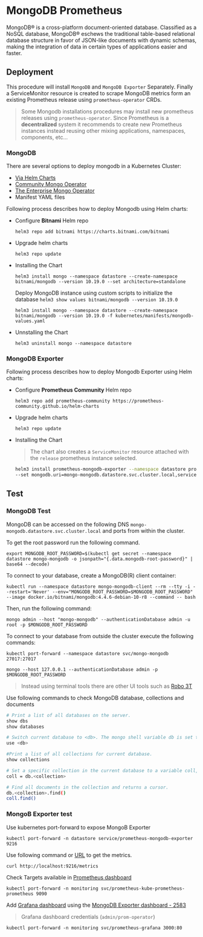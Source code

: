 # MongoDB Prometheus

MongoDB® is a cross-platform document-oriented database. Classified as a NoSQL database, MongoDB® eschews the traditional table-based relational database structure in favor of JSON-like documents with dynamic schemas, making the integration of data in certain types of applications easier and faster.

## Deployment

This procedure will install `MongoDB` and `MongoDB Exporter` Separately. Finally a ServiceMonitor resource is created to scrape MongoDB metrics form an existing Prometheus release using `prometheus-operator` CRDs.

> Some Mongodb installations procedures may install new prometheus releases using `prometheus-operator`. Since Prometheus is a **decentralized** system it recommends to create new Prometheus instances instead reusing other mixing applications, namespaces, components, etc...

### MongoDB

There are several options to deploy mongodb in a Kubernetes Cluster:

* [Via Helm Charts](https://github.com/bitnami/charts/tree/master/bitnami/mongodb)
* [Community Mongo Operator](https://github.com/mongodb/mongodb-kubernetes-operator)
* [The Enterprise Mongo Operator](https://docs.mongodb.com/kubernetes-operator/master/)
* Manifest YAML files

Following process describes how to deploy Mongodb using Helm charts:

* Configure **Bitnami** Helm repo

    `helm3 repo add bitnami https://charts.bitnami.com/bitnami`

* Upgrade helm charts

    `helm3 repo update`

* Installing the Chart

    `helm3 install mongo --namespace datastore --create-namespace bitnami/mongodb --version 10.19.0 --set architecture=standalone`

    Deploy MongoDB instance using custom scripts to initialize the database `helm3 show values bitnami/mongodb --version 10.19.0`

    `helm3 install mongo --namespace datastore --create-namespace bitnami/mongodb --version 10.19.0 -f kubernetes/manifests/mongodb-values.yaml`

* Unnstalling the Chart

    `helm3 uninstall mongo --namespace datastore`

### MongoDB Exporter

Following process describes how to deploy Mongodb Exporter using Helm charts:

* Configure **Prometheus Community** Helm repo

    `helm3 repo add prometheus-community https://prometheus-community.github.io/helm-charts`

* Upgrade helm charts

    `helm3 repo update`

* Installing the Chart

    > The chart also creates a `ServiceMonitor` resource attached with the `release` prometheus instance selected.

    ```bash
    helm3 install prometheus-mongodb-exporter --namespace datastore prometheus-community/prometheus-mongodb-exporter --version 2.8.1 \
    --set mongodb.uri=mongo-mongodb.datastore.svc.cluster.local,serviceMonitor.additionalLabels.release=prometheus
    ```

## Test

### MongoDB Test

MongoDB can be accessed on the following DNS `mongo-mongodb.datastore.svc.cluster.local` and ports from within the cluster.

To get the root password run the following command.

`export MONGODB_ROOT_PASSWORD=$(kubectl get secret --namespace datastore mongo-mongodb -o jsonpath="{.data.mongodb-root-password}" | base64 --decode)`

To connect to your database, create a MongoDB(R) client container:

`kubectl run --namespace datastore mongo-mongodb-client --rm --tty -i --restart='Never' --env="MONGODB_ROOT_PASSWORD=$MONGODB_ROOT_PASSWORD" --image docker.io/bitnami/mongodb:4.4.6-debian-10-r8 --command -- bash`

Then, run the following command:

`mongo admin --host "mongo-mongodb" --authenticationDatabase admin -u root -p $MONGODB_ROOT_PASSWORD`

To connect to your database from outside the cluster execute the following commands:

`kubectl port-forward --namespace datastore svc/mongo-mongodb 27017:27017`

`mongo --host 127.0.0.1 --authenticationDatabase admin -p $MONGODB_ROOT_PASSWORD`

> Instead using terminal tools there are other UI tools such as [Robo 3T](https://robomongo.org/)

Use following commands to check MongoDB database, collections and documents

```bash
# Print a list of all databases on the server.
show dbs
show databases

# Switch current database to <db>. The mongo shell variable db is set to the current database.
use <db>

#Print a list of all collections for current database.
show collections

# Set a specific collection in the current database to a variable coll, as in the following example:
coll = db.<collection>

# Find all documents in the collection and returns a cursor.
db.<collection>.find()
coll.find()

```

### MongoB Exporter test

Use kubernetes port-forward to expose MongoB Exporter

`kubectl port-forward -n datastore service/prometheus-mongodb-exporter 9216`

Use following command or [URL](http://localhost:9216/metrics) to get the metrics.

`curl http://localhost:9216/metrics`

Check Targets available in [Prometheus dashboard](http://localhost:9090/targets)

`kubectl port-forward -n monitoring svc/prometheus-kube-prometheus-prometheus 9090`

Add [Grafana dashboard](http://localhost:3000) using the [MongoDB Exporter dashboard - 2583](https://grafana.com/grafana/dashboards/2583)

> Grafana dashboard credentials (`admin/prom-operator`)

`kubectl port-forward -n monitoring svc/prometheus-grafana 3000:80`